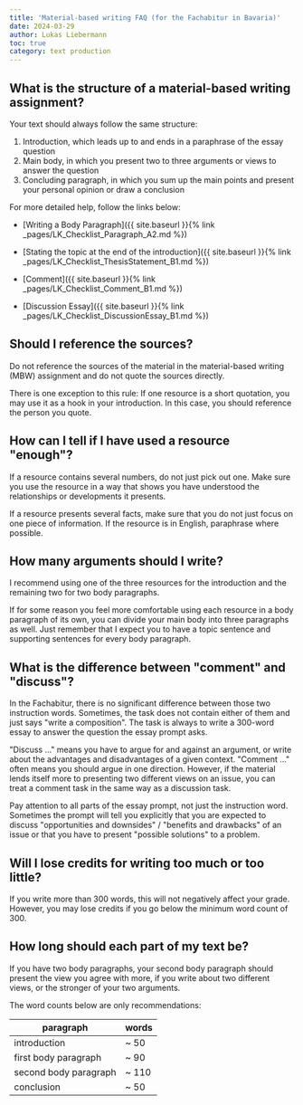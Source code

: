 ```yaml
---
title: 'Material-based writing FAQ (for the Fachabitur in Bavaria)'
date: 2024-03-29
author: Lukas Liebermann
toc: true
category: text production
---
```


## What is the structure of a material-based writing assignment?

Your text should always follow the same structure:

1. Introduction, which leads up to and ends in a paraphrase of the essay
   question
2. Main body, in which you present two to three arguments or views to answer
   the question
3. Concluding paragraph, in which you sum up the main points and present your
   personal opinion or draw a conclusion

For more detailed help, follow the links below:

- [Writing a Body Paragraph]({{ site.baseurl }}{% link
  _pages/LK_Checklist_Paragraph_A2.md %})

- [Stating the topic at the end of the introduction]({{ site.baseurl }}{% link
  _pages/LK_Checklist_ThesisStatement_B1.md %})

- [Comment]({{ site.baseurl }}{% link _pages/LK_Checklist_Comment_B1.md %})

- [Discussion Essay]({{ site.baseurl }}{% link
  _pages/LK_Checklist_DiscussionEssay_B1.md %})

## Should I reference the sources?

Do not reference the sources of the material in the material-based writing
(MBW) assignment and do not quote the sources directly.

There is one exception to this rule: If one resource is a short quotation, you
may use it as a hook in your introduction. In this case, you should reference
the person you quote.

## How can I tell if I have used a resource "enough"?

If a resource contains several numbers, do not just pick out one. Make sure you
use the resource in a way that shows you have understood the relationships or
developments it presents.

If a resource presents several facts, make sure that you do not just focus on
one piece of information. If the resource is in English, paraphrase where
possible.

## How many arguments should I write?

I recommend using one of the three resources for the introduction and the
remaining two for two body paragraphs.

If for some reason you feel more comfortable using each resource in a body
paragraph of its own, you can divide your main body into three paragraphs as
well. Just remember that I expect you to have a topic sentence and supporting
sentences for every body paragraph.

## What is the difference between "comment" and "discuss"?

In the Fachabitur, there is no significant difference between those two
instruction words. Sometimes, the task does not contain either of them and just
says "write a composition". The task is always to write a 300-word essay to
answer the question the essay prompt asks.

"Discuss ..." means you have to argue for and against an argument, or write
about the advantages and disadvantages of a given context. "Comment ..." often
means you should argue in one direction. However, if the material lends itself
more to presenting two different views on an issue, you can treat a comment
task in the same way as a discussion task.

Pay attention to all parts of the essay prompt, not just the instruction word.
Sometimes the prompt will tell you explicitly that you are expected to discuss
"opportunities and downsides" / "benefits and drawbacks" of an issue or that
you have to present "possible solutions" to a problem.

## Will I lose credits for writing too much or too little?

If you write more than 300 words, this will not negatively affect your grade.
However, you may lose credits if you go below the minimum word count of 300.

## How long should each part of my text be?

If you have two body paragraphs, your second body paragraph should present the
view you agree with more, if you write about two different views, or the
stronger of your two arguments.

The word counts below are only recommendations:

| paragraph             | words |
|-----------------------|-------|
| introduction          | ~ 50  |
| first body paragraph  | ~ 90  |
| second body paragraph | ~ 110 |
| conclusion            | ~ 50  |
